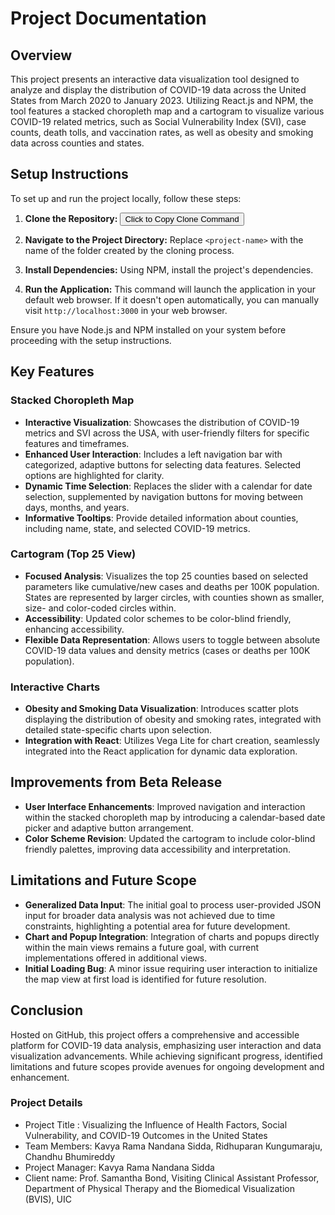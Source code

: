 # Project Documentation

## Overview

This project presents an interactive data visualization tool designed to analyze and display the distribution of COVID-19 data across the United States from March 2020 to January 2023. Utilizing React.js and NPM, the tool features a stacked choropleth map and a cartogram to visualize various COVID-19 related metrics, such as Social Vulnerability Index (SVI), case counts, death tolls, and vaccination rates, as well as obesity and smoking data across counties and states.

## Setup Instructions

To set up and run the project locally, follow these steps:

1. **Clone the Repository:**
<button onclick="copyText('git clone https://github.com/ridhu-web/Covid_Data_Visualization.git')">Click to Copy Clone Command</button>

<script>
function copyText(text) {
  navigator.clipboard.writeText(text).then(function() {
    console.log('Copying to clipboard was successful!');
  }, function(err) {
    console.error('Could not copy text: ', err);
  });
}
</script>

2. **Navigate to the Project Directory:**
Replace `<project-name>` with the name of the folder created by the cloning process.

3. **Install Dependencies:**
Using NPM, install the project's dependencies.

4. **Run the Application:**
This command will launch the application in your default web browser. If it doesn't open automatically, you can manually visit `http://localhost:3000` in your web browser.

Ensure you have Node.js and NPM installed on your system before proceeding with the setup instructions.

## Key Features

### Stacked Choropleth Map

- **Interactive Visualization**: Showcases the distribution of COVID-19 metrics and SVI across the USA, with user-friendly filters for specific features and timeframes.
- **Enhanced User Interaction**: Includes a left navigation bar with categorized, adaptive buttons for selecting data features. Selected options are highlighted for clarity.
- **Dynamic Time Selection**: Replaces the slider with a calendar for date selection, supplemented by navigation buttons for moving between days, months, and years.
- **Informative Tooltips**: Provide detailed information about counties, including name, state, and selected COVID-19 metrics.

### Cartogram (Top 25 View)

- **Focused Analysis**: Visualizes the top 25 counties based on selected parameters like cumulative/new cases and deaths per 100K population. States are represented by larger circles, with counties shown as smaller, size- and color-coded circles within.
- **Accessibility**: Updated color schemes to be color-blind friendly, enhancing accessibility.
- **Flexible Data Representation**: Allows users to toggle between absolute COVID-19 data values and density metrics (cases or deaths per 100K population).

### Interactive Charts

- **Obesity and Smoking Data Visualization**: Introduces scatter plots displaying the distribution of obesity and smoking rates, integrated with detailed state-specific charts upon selection.
- **Integration with React**: Utilizes Vega Lite for chart creation, seamlessly integrated into the React application for dynamic data exploration.

## Improvements from Beta Release

- **User Interface Enhancements**: Improved navigation and interaction within the stacked choropleth map by introducing a calendar-based date picker and adaptive button arrangement.
- **Color Scheme Revision**: Updated the cartogram to include color-blind friendly palettes, improving data accessibility and interpretation.

## Limitations and Future Scope

- **Generalized Data Input**: The initial goal to process user-provided JSON input for broader data analysis was not achieved due to time constraints, highlighting a potential area for future development.
- **Chart and Popup Integration**: Integration of charts and popups directly within the main views remains a future goal, with current implementations offered in additional views.
- **Initial Loading Bug**: A minor issue requiring user interaction to initialize the map view at first load is identified for future resolution.

## Conclusion

Hosted on GitHub, this project offers a comprehensive and accessible platform for COVID-19 data analysis, emphasizing user interaction and data visualization advancements. While achieving significant progress, identified limitations and future scopes provide avenues for ongoing development and enhancement.


### Project Details

* Project Title : Visualizing the Influence of Health Factors, Social Vulnerability, and COVID-19 Outcomes in the United States
* Team Members: Kavya Rama Nandana Sidda, Ridhuparan Kungumaraju, Chandhu Bhumireddy
* Project Manager: Kavya Rama Nandana Sidda
* Client name: Prof. Samantha Bond, Visiting Clinical Assistant Professor, Department of Physical Therapy and the Biomedical Visualization (BVIS), UIC
